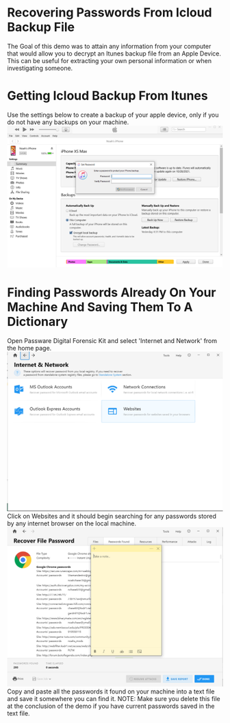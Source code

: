 # Recovering Passwords From Icloud Backup File

The Goal of this demo was to attain any information from your computer that would allow you to decrypt an Itunes backup file from an Apple Device. This can be useful for extracting your own personal information or when investigating someone.

# Getting Icloud Backup From Itunes
Use the settings below to create a backup of your apple device, only if you do not have any backups on your machine.
![itunes settings](Screenshots/ItunesBackupSettings.PNG)

# Finding Passwords Already On Your Machine And Saving Them To A Dictionary
Open Passware Digital Forensic Kit and select 'Internet and Network' from the home page.
![](Screenshots/findYourPasswords1.PNG)
Click on Websites and it should begin searching for any passwords stored by any internet browser on the local machine.
![](Screenshots/findYourPasswords2.PNG)
Copy and paste all the passwords it found on your machine into a text file and save it somewhere you can find it.
NOTE: Make sure you delete this file at the conclusion of the demo if you have current passwords saved in the text file.